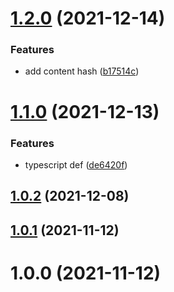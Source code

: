 # [1.2.0](https://github.com/sendgft/contracts/compare/v1.1.0...v1.2.0) (2021-12-14)


### Features

* add content hash ([b17514c](https://github.com/sendgft/contracts/commit/b17514ca1bfbba9a3f24146d0930fd78494c3f9e))

# [1.1.0](https://github.com/sendgft/contracts/compare/v1.0.2...v1.1.0) (2021-12-13)


### Features

* typescript def ([de6420f](https://github.com/sendgft/contracts/commit/de6420fb7b0d84226a8ce66d4ddb6d1ddbda1e9e))

## [1.0.2](https://github.com/sendgft/contracts/compare/v1.0.1...v1.0.2) (2021-12-08)

## [1.0.1](https://github.com/sendgft/contracts/compare/v1.0.0...v1.0.1) (2021-11-12)

# 1.0.0 (2021-11-12)
